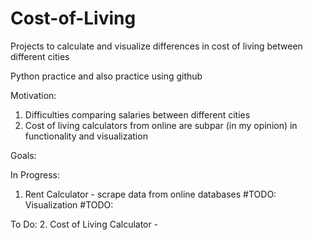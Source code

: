 # Cost-of-Living
Projects to calculate and visualize differences in cost of living between different cities

Python practice and also practice using github

Motivation: 
1. Difficulties comparing salaries between different cities
2. Cost of living calculators from online are subpar (in my opinion) in functionality and visualization

Goals:

In Progress:
1. Rent Calculator - scrape data from online databases
   #TODO: Visualization
   #TODO: 

To Do:
2. Cost of Living Calculator - 
